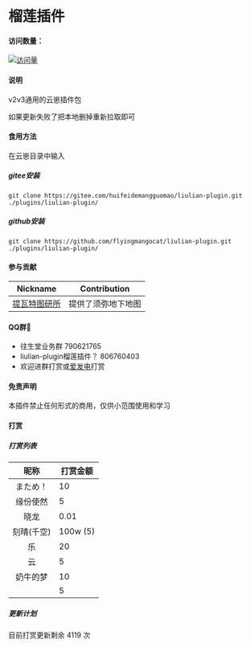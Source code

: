 # 榴莲插件

#### 访问数量：
[![访问量](https://profile-counter.glitch.me/liulian-plugin/count.svg)](https://gitee.com/huifeidemangguomaocoder/liulian-plugin)

#### 说明
v2v3通用的云崽插件包

如果更新失败了把本地删掉重新拉取即可

#### 食用方法
在云崽目录中输入
##### gitee安装
```
git clone https://gitee.com/huifeidemangguomao/liulian-plugin.git ./plugins/liulian-plugin/
```
##### github安装
```
git clone https://github.com/flyingmangocat/liulian-plugin.git ./plugins/liulian-plugin/
```

#### 参与贡献
| Nickname                                                     | Contribution                        |
| :----------------------------------------------------------: | ----------------------------------- |
|[提瓦特图研所](https://m.bilibili.com/space/1872522256?share_from=space&share_medium=android&share_plat=android&share_session_id=246f71fc-347b-4371-b8cf-2e51df9d0572&share_source=COPY&share_tag=s_i&timestamp=1665512676&unique_k=nXaICOt) | 提供了须弥地下地图 |

#### QQ群🌾

* 往生堂业务群               790621765
* liulian-plugin榴莲插件？   806760403
* 欢迎进群打赏或[爱发电](https://afdian.net/a/huifeidemangguomao)打赏

#### 免责声明

本插件禁止任何形式的商用，仅供小范围使用和学习

#### 打赏

##### 打赏列表
| 昵称                                                     | 打赏金额                        |
| :----------------------------------------------------------: | ----------------------------------- |
|まため！| 10 |
|缘份使然 | 5 |
|晓龙 | 0.01 |
|刻晴(千空) |100w (5) |
|乐 |20 |
|云 |5 |
|奶牛的梦 |10 |
|  |5 |

##### 更新计划

目前打赏更新剩余 4119 次